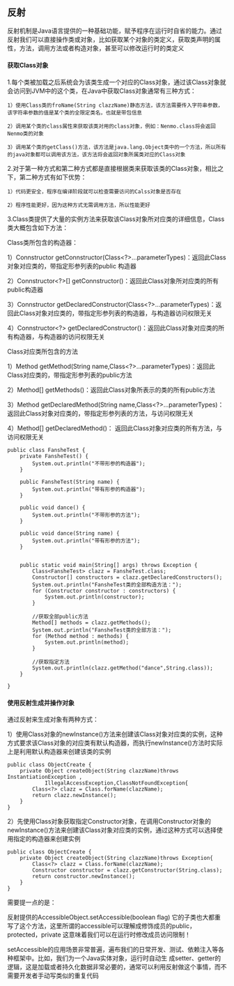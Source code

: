 ## 反射

反射机制是Java语言提供的一种基础功能，赋予程序在运行时自省的能力。通过反射我们可以直接操作类或对象，比如获取某个对象的类定义，获取类声明的属性，方法，调用方法或者构造对象，甚至可以修改运行时的类定义


#### 获取Class对象

1.每个类被加载之后系统会为该类生成一个对应的Class对象，通过该Class对象就会访问到JVM中的这个类，在Java中获取Class对象通常有三种方式：

    1）使用Class类的froName(String clazzName)静态方法，该方法需要传入字符串参数，该字符串参数的值是某个类的全限定类名，也就是带包信息

    2）调用某个类的class属性来获取该类对用的class对象，例如：Nenmo.class将会返回Nenmo类的对象

    3）调用某个类的getClass()方法，该方法是java.lang.Object类中的一个方法，所以所有的java对象都可以调用该方法，该方法将会返回对象所属类对应的Class对象

2.对于第一种方式和第二种方式都是直接根据类来获取该类的Class对象，相比之下，第二种方式有如下优势：

    1）代码更安全，程序在编译阶段就可以检查需要访问的Calss对象是否存在

    2）程序性能更好，因为这种方式无需调用方法，所以性能更好

3.Class类提供了大量的实例方法来获取该Class对象所对应类的详细信息，Class类大概包含如下方法：

Class类所包含的构造器：

1）Connstructor<T> getConnstructor(Class<?>...parameterTypes)：返回此Class对象对应类的，带指定形参列表的public 构造器

2）Connstructor<?>[] getConnstructor()：返回此Class对象所对应类的所有public构造器

3）Connstructor<T> getDeclaredConstructor(Class<?>...parameterTypes)：返回此Class对象对应类的，带指定形参列表的构造器，与构造器访问权限无关

4）Connstructor<?> getDeclaredConstructor()：返回此Class对象对应类的所有构造器，与构造器的访问权限无关

Class对应类所包含的方法

1）Method getMethod(String name,Class<?>...parameterTypes)：返回此Class对应类的，带指定形参列表的public方法

2）Method[] getMethods()：返回此Class对象所表示的类的所有public方法

3）Method getDeclaredMethod(String name,Class<?>...parameterTypes)：返回此Class对象对应类的，带指定形参列表的方法，与访问权限无关

4）Method[] getDeclaredMethod()： 返回此Class对象对应类的所有方法，与访问权限无关

```
public class FansheTest {
    private FansheTest() {
        System.out.println("不带形参的构造器");
    }

    public FansheTest(String name) {
        System.out.println("带有形参的构造器");
    }

    public void dance() {
        System.out.println("不带形参的方法");
    }

    public void dance(String name) {
        System.out.println("带有形参的方法");
    }


    public static void main(String[] args) throws Exception {
        Class<FansheTest> clazz = FansheTest.class;
        Constructor[] constructors = clazz.getDeclaredConstructors();
        System.out.println("FansheTest类的全部构造方法：");
        for (Constructor constructor : constructors) {
            System.out.println(constructor);
        }

        //获取全部public方法
        Method[] methods = clazz.getMethods();
        System.out.println("FansheTest类的全部方法：");
        for (Method method : methods) {
            System.out.println(method);
        }

        //获取指定方法
        System.out.println(clazz.getMethod("dance",String.class));
    }

}

```

#### 使用反射生成并操作对象

通过反射来生成对象有两种方式：

1）使用Class对象的newInstance()方法来创建该Class对象对应类的实例，这种方式要求该Class对象的对应类有默认构造器，而执行newInstance()方法时实际上是利用默认构造器来创建该类的实例


```
public class ObjectCreate {
    private Object createObject(String clazzName)throws InstantiationException ,
            IllegalAccessException,ClassNotFoundException{
        Class<?> clazz = Class.forName(clazzName);
        return clazz.newInstance();
    }
}
```

2）先使用Class对象获取指定Constructor对象，在调用Constructor对象的newInstance()方法来创建该Class对象对应类的实例，通过这种方式可以选择使用指定的构造器来创建实例

```
public class ObjectCreate {
    private Object createObject(String clazzName)throws Exception{
        Class<?> clazz = Class.forName(clazzName);
        Constructor constructor = clazz.getConstructor(String.class);
        return constructor.newInstance();
    }
}
```

需要提一点的是：

反射提供的AccessibleObject.setAccessible(boolean flag) 它的子类也大都重写了这个方法，这里所谓的accessible可以理解成修饰成员的public，protected，private 这意味着我们可以在运行时修改成员访问限制！

setAccessible的应用场景非常普遍，遍布我们的日常开发、测试、依赖注入等各种框架中。比如，我们为一个Java实体对象，运行时自动生 成setter、getter的逻辑，这是加载或者持久化数据非常必要的，通常可以利用反射做这个事情，而不需要开发者手动写类似的重复代码






